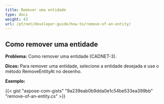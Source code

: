 ```yaml
---
title: Remover uma entidade
type: docs
weight: 43
url: /pt/net/developer-guide/how-to/remove-of-an-entity/
---
```


## **Como remover uma entidade**

**Problema:** Como remover uma entidade (CADNET-3).

**Dicas:** Para remover uma entidade, selecione a entidade desejada e use o método RemoveEntityAt no desenho.

**Exemplo:**

{{< gist "aspose-com-gists" "9a239eab0b9dda0e1c54be533ea399bb" "remove-of-an-entity.cs" >}}
